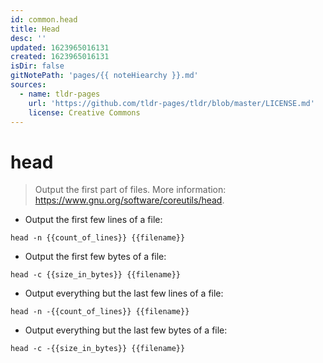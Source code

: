 ```yaml
---
id: common.head
title: Head
desc: ''
updated: 1623965016131
created: 1623965016131
isDir: false
gitNotePath: 'pages/{{ noteHiearchy }}.md'
sources:
  - name: tldr-pages
    url: 'https://github.com/tldr-pages/tldr/blob/master/LICENSE.md'
    license: Creative Commons
---
```

# head

> Output the first part of files.
> More information: <https://www.gnu.org/software/coreutils/head>.

- Output the first few lines of a file:

`head -n {{count_of_lines}} {{filename}}`

- Output the first few bytes of a file:

`head -c {{size_in_bytes}} {{filename}}`

- Output everything but the last few lines of a file:

`head -n -{{count_of_lines}} {{filename}}`

- Output everything but the last few bytes of a file:

`head -c -{{size_in_bytes}} {{filename}}`


